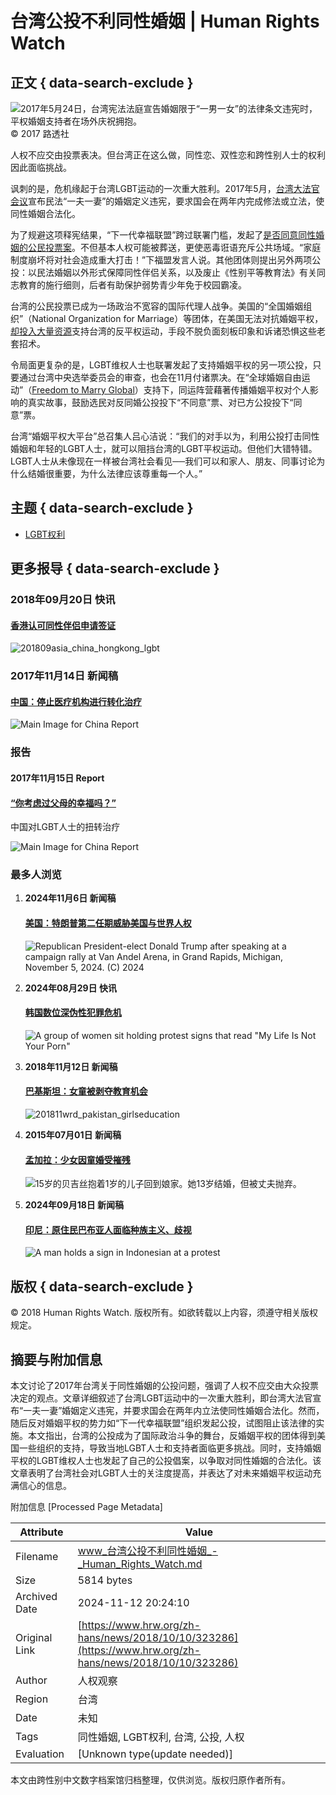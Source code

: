 # 台湾公投不利同性婚姻 | Human Rights Watch

## 正文 { data-search-exclude }


![2017年5月24日，台湾宪法法庭宣告婚姻限于“一男一女”的法律条文违宪时，平权婚姻支持者在场外庆祝拥抱。](https://www.hrw.org/sites/default/files/styles/embed_xxl/public/multimedia_images_2017/2017-05-taiwan-asia-china-lgbt.jpg?itok=KdKbZ8PE)  
© 2017 路透社

人权不应交由投票表决。但台湾正在这么做，同性恋、双性恋和跨性别人士的权利因此面临挑战。

讽刺的是，危机缘起于台湾LGBT运动的一次重大胜利。2017年5月，[台湾大法官会议](https://www.hrw.org/news/2017/05/24/first-asia-taiwan-legalize-same-sex-marriage)宣布民法“一夫一妻”的婚姻定义违宪，要求国会在两年内完成修法或立法，使同性婚姻合法化。

为了规避这项释宪结果，“下一代幸福联盟”跨过联署门槛，发起了[是否同意同性婚姻的公民投票案](https://www.straitstimes.com/asia/east-asia/taiwan-gay-marriage-faces-new-hurdle-with-referendum-proposal)。不但基本人权可能被葬送，更使恶毒诳语充斥公共场域。“家庭制度崩坏将对社会造成重大打击！”下福盟发言人说。其他团体则提出另外两项公投：以民法婚姻以外形式保障同性伴侣关系，以及废止《性别平等教育法》有关同志教育的施行细则，后者有助保护弱势青少年免于校园霸凌。

台湾的公民投票已成为一场政治不宽容的国际代理人战争。美国的“全国婚姻组织”（National Organization for Marriage）等团体，在美国无法对抗婚姻平权，[却投入大量资源](https://www.advocate.com/commentary/2018/9/18/antigay-assault-threatens-marriage-equality-taiwan)支持台湾的反平权运动，手段不脱负面刻板印象和诉诸恐惧这些老套招术。

令局面更复杂的是，LGBT维权人士也联署发起了支持婚姻平权的另一项公投，只要通过台湾中央选举委员会的审查，也会在11月付诸票决。在“全球婚姻自由运动”（[Freedom to Marry Global](https://secure.actblue.com/donate/twmarriage)）支持下，同运阵营藉著传播婚姻平权对个人影响的真实故事，鼓励选民对反同婚公投投下“不同意”票、对已方公投投下“同意”票。

台湾“婚姻平权大平台”总召集人吕心洁说：“我们的对手以为，利用公投打击同性婚姻和年轻的LGBT人士，就可以阻挡台湾的LGBT平权运动。但他们大错特错。LGBT人士从未像现在一样被台湾社会看见──我们可以和家人、朋友、同事讨论为什么结婚很重要，为什么法律应该尊重每一个人。”

## 主题 { data-search-exclude }
- [LGBT权利](https://www.hrw.org/zh-hans/topic/lgbtquanli)

## 更多报导 { data-search-exclude }

### 2018年09月20日 快讯
#### [香港认可同性伴侣申请签证](https://www.hrw.org/news/2018/09/20/322715)

![201809asia_china_hongkong_lgbt](https://www.hrw.org/sites/default/files/styles/square/public/multimedia_images_2018/201809asia_china_hongkong_lgbt.jpg?itok=iglJMSoK)

### 2017年11月14日 新闻稿
#### [中国：停止医疗机构进行转化治疗](https://www.hrw.org/news/2017/11/15/311397)

![Main Image for China Report](https://www.hrw.org/sites/default/files/styles/square/public/multimedia_images_2017/201711asia_china_main.jpeg?itok=scLCe6Z2)

### 报告
#### 2017年11月15日 Report
#### [“你考虑过父母的幸福吗？”](https://www.hrw.org/report/2017/11/15/311127)  
中国对LGBT人士的扭转治疗

![Main Image for China Report](https://www.hrw.org/sites/default/files/styles/square/public/multimedia_images_2017/201711asia_china_main.jpeg?itok=scLCe6Z2)

### 最多人浏览

1.  **2024年11月6日 新闻稿**
    #### [美国：特朗普第二任期威胁美国与世界人权](https://www.hrw.org/news/2024/11/06/us-second-trump-term-threat-rights-us-world)
    
    ![Republican President-elect Donald Trump after speaking at a campaign rally at Van Andel Arena, in Grand Rapids, Michigan, November 5, 2024. (C) 2024 ](https://www.hrw.org/sites/default/files/styles/square/public/media_2024/202411usp_usa_donald_trump.jpg?h=790be497&itok=fiUf25KK)

2.  **2024年08月29日 快讯**
    #### [韩国数位深伪性犯罪危机](https://www.hrw.org/news/2024/08/29/south-koreas-digital-sex-crime-deepfake-crisis)
    
    ![A group of women sit holding protest signs that read "My Life Is Not Your Porn"](https://www.hrw.org/sites/default/files/styles/square/public/media_2021/06/202106wrd_southkorea_protest.jpg?h=ac778ff2&itok=OsgAxyS0)

3.  **2018年11月12日 新闻稿**
    #### [巴基斯坦：女童被剥夺教育机会](https://www.hrw.org/news/2018/11/12/323980)
    
    ![201811wrd_pakistan_girlseducation](https://www.hrw.org/sites/default/files/styles/square/public/multimedia_images_2018/201811wrd_pakistan_girlseducation.jpg?itok=5GF0mQuc)

4.  **2015年07月01日 新闻稿**
    #### [孟加拉：少女因童婚受摧残](https://www.hrw.org/news/2015/07/01/278765)
    
    ![15岁的贝吉丝抱着1岁的儿子回到娘家。她13岁结婚，但被丈夫抛弃。](https://www.hrw.org/sites/default/files/styles/square/public/multimedia_images_2015/201504wrd_bangladesh_childmarriage_presser_updated.jpg?itok=vFG2VR6R)

5.  **2024年09月18日 新闻稿**
    #### [印尼：原住民巴布亚人面临种族主义、歧视](https://www.hrw.org/news/2024/09/18/indonesia-racism-discrimination-against-indigenous-papuans)
    
    ![A man holds a sign in Indonesian at a protest](https://www.hrw.org/sites/default/files/styles/square/public/media_2024/09/202409asia_indonesia_westpapua_protest.jpg?h=2d495be6&itok=eKcmezeE)

## 版权 { data-search-exclude }
© 2018 Human Rights Watch. 版权所有。如欲转载以上内容，须遵守相关版权规定。

## 摘要与附加信息

<!-- tcd_abstract -->
本文讨论了2017年台湾关于同性婚姻的公投问题，强调了人权不应交由大众投票决定的观点。文章详细叙述了台湾LGBT运动中的一次重大胜利，即台湾大法官宣布“一夫一妻”婚姻定义违宪，并要求国会在两年内立法使同性婚姻合法化。然而，随后反对婚姻平权的势力如“下一代幸福联盟”组织发起公投，试图阻止该法律的实施。本文指出，台湾的公投成为了国际政治斗争的舞台，反婚姻平权的团体得到美国一些组织的支持，导致当地LGBT人士和支持者面临更多挑战。同时，支持婚姻平权的LGBT维权人士也发起了自己的公投倡案，以争取对同性婚姻的合法化。该文章表明了台湾社会对LGBT人士的关注度提高，并表达了对未来婚姻平权运动充满信心的信息。
<!-- tcd_abstract_end -->

附加信息 [Processed Page Metadata]

| Attribute       | Value                                  |
|-----------------|----------------------------------------|
| Filename        | www_台湾公投不利同性婚姻_-_Human_Rights_Watch.md                             |
| Size            | 5814 bytes                           |
| Archived Date   | 2024-11-12 20:24:10                             |
| Original Link   | [https://www.hrw.org/zh-hans/news/2018/10/10/323286](https://www.hrw.org/zh-hans/news/2018/10/10/323286)                       |
| Author          | 人权观察                               |
| Region          | 台湾                               |
| Date            | 未知                                 |
| Tags            | 同性婚姻, LGBT权利, 台湾, 公投, 人权                                 |
| Evaluation            | [Unknown type(update needed)]                                 |
<!-- tcd_table_end -->

本文由跨性别中文数字档案馆归档整理，仅供浏览。版权归原作者所有。
